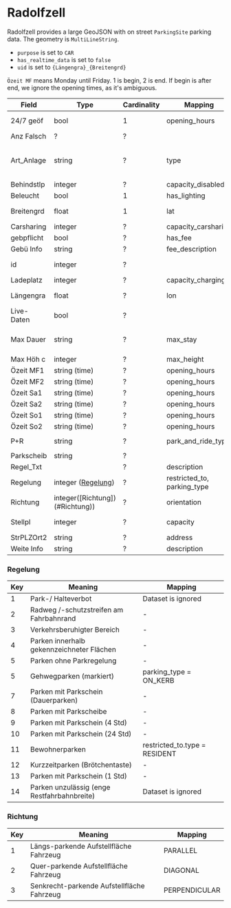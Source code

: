 # Radolfzell

Radolfzell provides a large GeoJSON with on street `ParkingSite` parking data. The geometry is `MultiLineString`.

* `purpose` is set to `CAR`
* `has_realtime_data` is set to `false`
* `uid` is set to `{Längengra}_{Breitengrd}`

`Özeit MF` means Monday until Friday. 1 is begin, 2 is end. If begin is after end, we ignore the opening times, as it's
ambiguous.

| Field      | Type                            | Cardinality | Mapping                     | Comment                                                                                            |
|------------|---------------------------------|-------------|-----------------------------|----------------------------------------------------------------------------------------------------|
| 24/7 geöf  | bool                            | 1           | opening_hours               | If set to true: opening_hours set to 24/7                                                          |
| Anz Falsch | ?                               | ?           |                             | Always null                                                                                        |
| Art_Anlage | string                          | ?           | type                        | If `Parkplatz`, `OFF_STREET_PARKING_GROUND`, otherwise it's `null`, which is mapped to `ON_STREET` |
| Behindstlp | integer                         | ?           | capacity_disabled           |                                                                                                    |
| Beleucht   | bool                            | 1           | has_lighting                |                                                                                                    |
| Breitengrd | float                           | 1           | lat                         | UTM32, needs to be transformed into WSG84                                                          |
| Carsharing | integer                         | ?           | capacity_carsharing         |                                                                                                    |
| gebpflicht | bool                            | ?           | has_fee                     |                                                                                                    |
| Gebü Info  | string                          | ?           | fee_description             |                                                                                                    |
| id         | integer                         | ?           |                             | If `id` is 0, the dataset should be ignored silently                                               |
| Ladeplatz  | integer                         | ?           | capacity_charging           |                                                                                                    |
| Längengra  | float                           | ?           | lon                         | UTM32, needs to be transformed into WSG84                                                          |
| Live-Daten | bool                            | ?           |                             | Just false or null                                                                                 |
| Max Dauer  | string                          | ?           | max_stay                    | Format: `{integer} {min\|Std}`, transformed in integer                                             |                   |
| Max Höh c  | integer                         | ?           | max_height                  |                                                                                                    |
| Özeit MF1  | string (time)                   | ?           | opening_hours               | Without seconds                                                                                    |
| Özeit MF2  | string (time)                   | ?           | opening_hours               | Without seconds                                                                                    |
| Özeit Sa1  | string (time)                   | ?           | opening_hours               | Without seconds                                                                                    |
| Özeit Sa2  | string (time)                   | ?           | opening_hours               | Without seconds                                                                                    |
| Özeit So1  | string (time)                   | ?           | opening_hours               | Without seconds                                                                                    |
| Özeit So2  | string (time)                   | ?           | opening_hours               | Without seconds                                                                                    |
| P+R        | string                          | ?           | park_and_ride_type          | if set: `park_and_ride_type = ['YES']`                                                             |
| Parkscheib | string                          | ?           |                             |                                                                                                    |
| Regel_Txt  |                                 | ?           | description                 |                                                                                                    |
| Regelung   | integer ([Regelung](#Regelung)) | ?           | restricted_to, parking_type |                                                                                                    |
| Richtung   | integer([Richtung])(#Richtung)) | ?           | orientation                 |                                                                                                    |
| Stellpl    | integer                         | ?           | capacity                    | null and 0: Dataset is ignored                                                                     |
| StrPLZOrt2 | string                          | ?           | address                     |                                                                                                    |
| Weite Info | string                          | ?           | description                 |                                                                                                    |


### Regelung

| Key | Meaning                                     | Mapping                       |
|-----|---------------------------------------------|-------------------------------|
| 1   | Park-/ Halteverbot                          | Dataset is ignored            |
| 2   | Radweg /-schutzstreifen am Fahrbahnrand     | -                             |
| 3   | Verkehrsberuhigter Bereich                  | -                             |
| 4   | Parken innerhalb gekennzeichneter Flächen   | -                             |
| 5   | Parken ohne Parkregelung                    | -                             |
| 5   | Gehwegparken (markiert)                     | parking_type = ON_KERB        |
| 7   | Parken mit Parkschein (Dauerparken)         | -                             |
| 8   | Parken mit Parkscheibe                      | -                             |
| 9   | Parken mit Parkschein (4 Std)               | -                             |
| 10  | Parken mit Parkschein (24 Std)              | -                             |
| 11  | Bewohnerparken                              | restricted_to.type = RESIDENT |
| 12  | Kurzzeitparken (Brötchentaste)              | -                             |
| 13  | Parken mit Parkschein (1 Std)               | -                             |
| 14  | Parken unzulässig (enge Restfahrbahnbreite) | Dataset is ignored            |


### Richtung


| Key | Meaning                                    | Mapping       |
|-----|--------------------------------------------|---------------|
| 1   | Längs-parkende Aufstellfläche Fahrzeug     | PARALLEL      |
| 2   | Quer-parkende Aufstellfläche Fahrzeug      | DIAGONAL      |
| 3   | Senkrecht-parkende Aufstellfläche Fahrzeug | PERPENDICULAR |
